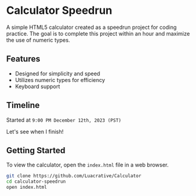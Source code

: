 # Calculator Speedrun

A simple HTML5 calculator created as a speedrun project for coding practice. The goal is to complete this project within an hour and maximize the use of numeric types.

## Features

- Designed for simplicity and speed
- Utilizes numeric types for efficiency
- Keyboard support

## Timeline

Started at `9:00 PM December 12th, 2023 (PST)`


Let's see when I finish!


## Getting Started

To view the calculator, open the `index.html` file in a web browser.

```bash
git clone https://github.com/Luacrative/Calculator
cd calculator-speedrun
open index.html
